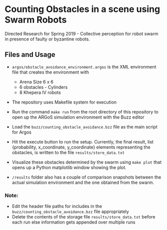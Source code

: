 # Counting Obstacles in a scene using Swarm Robots
Directed Research for Spring 2019 - Collective perception for robot swarm in presence of faulty or byzantine robots. 

## Files and Usage ##

* `argos/obstacle_avoidance_environment.argos` is the XML environment file that creates the environment with
	- Arena Size  6 x 6
	- 6 obstacles - Cylinders
	- 8 Khepera IV robots

* The repository uses Makefile system for execution
* Run the command `make run` from the root directory of this repository to open up the ARGoS simulation environment with the Buzz editor
* Load the `buzz/counting_obstacle_avoidance.bzz` file as the main script for Argos
* Hit the execute button to run the setup. Currently, the final result, list {probability, x_coordinate, y_coordinate} elements representing the obstacles, is written to the file `results/store_data.txt`

* Visualize these obstacles determined by the swarm using `make plot` that opens up a Python matplotlib window showing the plot.

* `/results` folder also has a couple of comparison snapshots between the actual simulation environment and the one obtained from the swarm.

### Note: ###

* Edit the header file paths for includes in the `buzz/counting_obstacle_avoidance.bzz` file appropriately
* Delete the contents of the storage file `results/store_data.txt` before each run else information gets appended over multiple runs 
